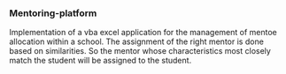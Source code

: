 ### Mentoring-platform
Implementation of a vba excel application for the management of mentoe allocation within a school. The assignment of the right mentor is done based on similarities. So the mentor whose characteristics most closely match the student will be assigned to the student.
